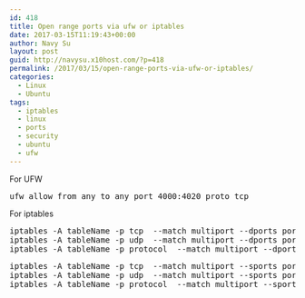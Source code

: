 ```yaml
---
id: 418
title: Open range ports via ufw or iptables
date: 2017-03-15T11:19:43+00:00
author: Navy Su
layout: post
guid: http://navysu.x10host.com/?p=418
permalink: /2017/03/15/open-range-ports-via-ufw-or-iptables/
categories:
  - Linux
  - Ubuntu
tags:
  - iptables
  - linux
  - ports
  - security
  - ubuntu
  - ufw
---
```

For UFW

<pre class="prettyprint">ufw allow from any to any port 4000:4020 proto tcp</pre>

For iptables

<pre class="prettyprint">iptables -A tableName -p tcp  --match multiport --dports port1,port2 -j ACCEPT
iptables -A tableName -p udp  --match multiport --dports port1,port2 -j DROP
iptables -A tableName -p protocol  --match multiport --dports portRange1:PortRange2 -j ACCEPT
</pre>

<pre class="prettyprint">iptables -A tableName -p tcp  --match multiport --sports port1,port2 -j ACCEPT
iptables -A tableName -p udp  --match multiport --sports port1,port2 -j DROP
iptables -A tableName -p protocol  --match multiport --sports portRange1:PortRange2 -j ACCEPT

</pre>